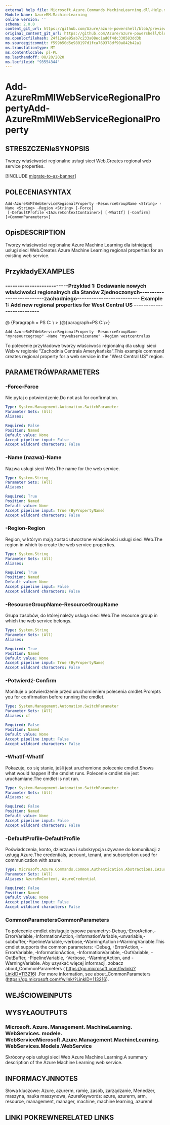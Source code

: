 ```yaml
---
external help file: Microsoft.Azure.Commands.MachineLearning.dll-Help.xml
Module Name: AzureRM.MachineLearning
online version: ''
schema: 2.0.0
content_git_url: https://github.com/Azure/azure-powershell/blob/preview/src/ResourceManager/MachineLearning/Commands.MachineLearning/help/Add-AzureRmMlWebServiceRegionalProperty.md
original_content_git_url: https://github.com/Azure/azure-powershell/blob/preview/src/ResourceManager/MachineLearning/Commands.MachineLearning/help/Add-AzureRmMlWebServiceRegionalProperty.md
ms.openlocfilehash: 24f12a0e95ab7c233a08ec1ad0f4dc330583dd3b
ms.sourcegitcommit: f599b50d5e980197d1fca769378df90a842b42a1
ms.translationtype: MT
ms.contentlocale: pl-PL
ms.lasthandoff: 08/20/2020
ms.locfileid: "93554344"
---
```

# <span data-ttu-id="02dd2-101">Add-AzureRmMlWebServiceRegionalProperty</span><span class="sxs-lookup"><span data-stu-id="02dd2-101">Add-AzureRmMlWebServiceRegionalProperty</span></span>

## <span data-ttu-id="02dd2-102">STRESZCZENIe</span><span class="sxs-lookup"><span data-stu-id="02dd2-102">SYNOPSIS</span></span>
<span data-ttu-id="02dd2-103">Tworzy właściwości regionalne usługi sieci Web.</span><span class="sxs-lookup"><span data-stu-id="02dd2-103">Creates regional web service properties.</span></span>

[!INCLUDE [migrate-to-az-banner](../../includes/migrate-to-az-banner.md)]

## <span data-ttu-id="02dd2-104">POLECENIA</span><span class="sxs-lookup"><span data-stu-id="02dd2-104">SYNTAX</span></span>

```
Add-AzureRmMlWebServiceRegionalProperty -ResourceGroupName <String> -Name <String> -Region <String> [-Force]
 [-DefaultProfile <IAzureContextContainer>] [-WhatIf] [-Confirm] [<CommonParameters>]
```

## <span data-ttu-id="02dd2-105">Opis</span><span class="sxs-lookup"><span data-stu-id="02dd2-105">DESCRIPTION</span></span>
<span data-ttu-id="02dd2-106">Tworzy właściwości regionalne Azure Machine Learning dla istniejącej usługi sieci Web.</span><span class="sxs-lookup"><span data-stu-id="02dd2-106">Creates Azure Machine Learning regional properties for an existing web service.</span></span>

## <span data-ttu-id="02dd2-107">Przykłady</span><span class="sxs-lookup"><span data-stu-id="02dd2-107">EXAMPLES</span></span>

### <span data-ttu-id="02dd2-108">--------------------------Przykład 1: Dodawanie nowych właściwości regionalnych dla Stanów Zjednoczonych--------------------------zachodniego</span><span class="sxs-lookup"><span data-stu-id="02dd2-108">--------------------------  Example 1: Add new regional properties for West Central US  --------------------------</span></span>
<span data-ttu-id="02dd2-109">@ {Paragraph = PS C: \\ \> }</span><span class="sxs-lookup"><span data-stu-id="02dd2-109">@{paragraph=PS C:\\\>}</span></span>



```
Add-AzureRmMlWebServiceRegionalProperty -ResourceGroupName "myresourcegroup" -Name "mywebservicename" -Region westcentralus
```

<span data-ttu-id="02dd2-110">To polecenie przykładowe tworzy właściwość regionalną dla usługi sieci Web w regionie "Zachodnia Centrala Amerykańska".</span><span class="sxs-lookup"><span data-stu-id="02dd2-110">This example command creates regional property for a  web service in the "West Central US" region.</span></span>

## <span data-ttu-id="02dd2-111">PARAMETRÓW</span><span class="sxs-lookup"><span data-stu-id="02dd2-111">PARAMETERS</span></span>

### <span data-ttu-id="02dd2-112">-Force</span><span class="sxs-lookup"><span data-stu-id="02dd2-112">-Force</span></span>
<span data-ttu-id="02dd2-113">Nie pytaj o potwierdzenie.</span><span class="sxs-lookup"><span data-stu-id="02dd2-113">Do not ask for confirmation.</span></span>

```yaml
Type: System.Management.Automation.SwitchParameter
Parameter Sets: (All)
Aliases: 

Required: False
Position: Named
Default value: None
Accept pipeline input: False
Accept wildcard characters: False
```

### <span data-ttu-id="02dd2-114">-Name (nazwa)</span><span class="sxs-lookup"><span data-stu-id="02dd2-114">-Name</span></span>
<span data-ttu-id="02dd2-115">Nazwa usługi sieci Web.</span><span class="sxs-lookup"><span data-stu-id="02dd2-115">The name for the web service.</span></span>

```yaml
Type: System.String
Parameter Sets: (All)
Aliases: 

Required: True
Position: Named
Default value: None
Accept pipeline input: True (ByPropertyName)
Accept wildcard characters: False
```

### <span data-ttu-id="02dd2-116">-Region</span><span class="sxs-lookup"><span data-stu-id="02dd2-116">-Region</span></span>
<span data-ttu-id="02dd2-117">Region, w którym mają zostać utworzone właściwości usługi sieci Web.</span><span class="sxs-lookup"><span data-stu-id="02dd2-117">The region in which to create the web service properties.</span></span>

```yaml
Type: System.String
Parameter Sets: (All)
Aliases: 

Required: True
Position: Named
Default value: None
Accept pipeline input: False
Accept wildcard characters: False
```

### <span data-ttu-id="02dd2-118">-ResourceGroupName</span><span class="sxs-lookup"><span data-stu-id="02dd2-118">-ResourceGroupName</span></span>
<span data-ttu-id="02dd2-119">Grupa zasobów, do której należy usługa sieci Web.</span><span class="sxs-lookup"><span data-stu-id="02dd2-119">The resource group in which the web service belongs.</span></span>

```yaml
Type: System.String
Parameter Sets: (All)
Aliases: 

Required: True
Position: Named
Default value: None
Accept pipeline input: True (ByPropertyName)
Accept wildcard characters: False
```

### <span data-ttu-id="02dd2-120">-Potwierdź</span><span class="sxs-lookup"><span data-stu-id="02dd2-120">-Confirm</span></span>
<span data-ttu-id="02dd2-121">Monituje o potwierdzenie przed uruchomieniem polecenia cmdlet.</span><span class="sxs-lookup"><span data-stu-id="02dd2-121">Prompts you for confirmation before running the cmdlet.</span></span>

```yaml
Type: System.Management.Automation.SwitchParameter
Parameter Sets: (All)
Aliases: cf

Required: False
Position: Named
Default value: None
Accept pipeline input: False
Accept wildcard characters: False
```

### <span data-ttu-id="02dd2-122">-WhatIf</span><span class="sxs-lookup"><span data-stu-id="02dd2-122">-WhatIf</span></span>
<span data-ttu-id="02dd2-123">Pokazuje, co się stanie, jeśli jest uruchomione polecenie cmdlet.</span><span class="sxs-lookup"><span data-stu-id="02dd2-123">Shows what would happen if the cmdlet runs.</span></span>
<span data-ttu-id="02dd2-124">Polecenie cmdlet nie jest uruchamiane.</span><span class="sxs-lookup"><span data-stu-id="02dd2-124">The cmdlet is not run.</span></span>

```yaml
Type: System.Management.Automation.SwitchParameter
Parameter Sets: (All)
Aliases: wi

Required: False
Position: Named
Default value: None
Accept pipeline input: False
Accept wildcard characters: False
```

### <span data-ttu-id="02dd2-125">-DefaultProfile</span><span class="sxs-lookup"><span data-stu-id="02dd2-125">-DefaultProfile</span></span>
<span data-ttu-id="02dd2-126">Poświadczenia, konto, dzierżawa i subskrypcja używane do komunikacji z usługą Azure.</span><span class="sxs-lookup"><span data-stu-id="02dd2-126">The credentials, account, tenant, and subscription used for communication with azure.</span></span>

```yaml
Type: Microsoft.Azure.Commands.Common.Authentication.Abstractions.IAzureContextContainer
Parameter Sets: (All)
Aliases: AzureRmContext, AzureCredential

Required: False
Position: Named
Default value: None
Accept pipeline input: False
Accept wildcard characters: False
```

### <span data-ttu-id="02dd2-127">CommonParameters</span><span class="sxs-lookup"><span data-stu-id="02dd2-127">CommonParameters</span></span>
<span data-ttu-id="02dd2-128">To polecenie cmdlet obsługuje typowe parametry:-Debug,-ErrorAction,-ErrorVariable,-InformationAction,-InformationVariable,-unvariable,-subbuffer,-PipelineVariable,-verbose,-WarningAction i-WarningVariable.</span><span class="sxs-lookup"><span data-stu-id="02dd2-128">This cmdlet supports the common parameters: -Debug, -ErrorAction, -ErrorVariable, -InformationAction, -InformationVariable, -OutVariable, -OutBuffer, -PipelineVariable, -Verbose, -WarningAction, and -WarningVariable.</span></span> <span data-ttu-id="02dd2-129">Aby uzyskać więcej informacji, zobacz about_CommonParameters ( https://go.microsoft.com/fwlink/?LinkID=113216) .</span><span class="sxs-lookup"><span data-stu-id="02dd2-129">For more information, see about_CommonParameters (https://go.microsoft.com/fwlink/?LinkID=113216).</span></span>

## <span data-ttu-id="02dd2-130">WEJŚCIOWE</span><span class="sxs-lookup"><span data-stu-id="02dd2-130">INPUTS</span></span>

## <span data-ttu-id="02dd2-131">WYSYŁA</span><span class="sxs-lookup"><span data-stu-id="02dd2-131">OUTPUTS</span></span>

### <span data-ttu-id="02dd2-132">Microsoft. Azure. Management. MachineLearning. WebServices. modele. WebService</span><span class="sxs-lookup"><span data-stu-id="02dd2-132">Microsoft.Azure.Management.MachineLearning.WebServices.Models.WebService</span></span>
<span data-ttu-id="02dd2-133">Skrócony opis usługi sieci Web Azure Machine Learning.</span><span class="sxs-lookup"><span data-stu-id="02dd2-133">A summary description of the Azure Machine Learning web service.</span></span>

## <span data-ttu-id="02dd2-134">INFORMACYJN</span><span class="sxs-lookup"><span data-stu-id="02dd2-134">NOTES</span></span>
<span data-ttu-id="02dd2-135">Słowa kluczowe: Azure, azurerm, ramię, zasób, zarządzanie, Menedżer, maszyna, nauka maszynowa, Azure</span><span class="sxs-lookup"><span data-stu-id="02dd2-135">Keywords: azure, azurerm, arm, resource, management, manager, machine, machine learning, azureml</span></span>

## <span data-ttu-id="02dd2-136">LINKI POKREWNE</span><span class="sxs-lookup"><span data-stu-id="02dd2-136">RELATED LINKS</span></span>

